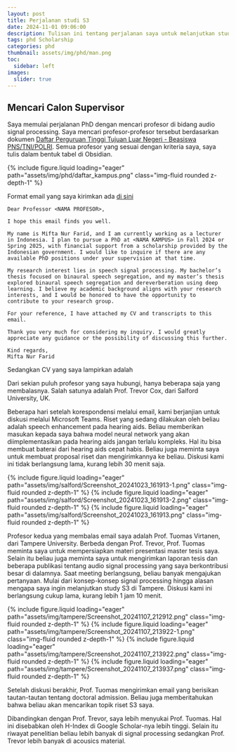 ```yaml
---
layout: post
title: Perjalanan studi S3
date: 2024-11-01 09:06:00
description: Tulisan ini tentang perjalanan saya untuk melanjutkan studi S3. Mulai dari mencari calon pembimbing S3 hingga mendapatkan beasiswa.
tags: phd Scholarship
categories: phd
thumbnail: assets/img/phd/man.png
toc:
  sidebar: left
images:
  slider: true
---
```


## Mencari Calon Supervisor

Saya memulai perjalanan PhD dengan mencari profesor di bidang audio signal processing. Saya mencari profesor-profesor tersebut berdasarkan dokumen [Daftar Perguruan Tinggi Tujuan Luar Negeri - Beasiswa PNS/TNI/POLRI](https://lpdp.kemenkeu.go.id/storage/beasiswa/targeted/page/file/targeted_page_file_1718792422.pdf). Semua profesor yang sesuai dengan kriteria saya, saya tulis dalam bentuk tabel di Obsidian.

<div class="row mt-3">
    <div class="col-sm mt-3 mt-md-0">
        {% include figure.liquid loading="eager" path="assets/img/phd/daftar_kampus.png" class="img-fluid rounded z-depth-1" %}
    </div>
</div>

Format email yang saya kirimkan ada [di sini]([assets/pdf/example_pdf.pdf](https://github.com/miftanurfarid/miftanurfarid.github.io/blob/gh-pages/assets/pdf/example_pdf.pdf))

```
Dear Professor <NAMA PROFESOR>,

I hope this email finds you well.

My name is Mifta Nur Farid, and I am currently working as a lecturer in Indonesia. I plan to pursue a PhD at <NAMA KAMPUS> in Fall 2024 or Spring 2025, with financial support from a scholarship provided by the Indonesian government. I would like to inquire if there are any available PhD positions under your supervision at that time.

My research interest lies in speech signal processing. My bachelor’s thesis focused on binaural speech segregation, and my master’s thesis explored binaural speech segregation and dereverberation using deep learning. I believe my academic background aligns with your research interests, and I would be honored to have the opportunity to contribute to your research group.

For your reference, I have attached my CV and transcripts to this email.

Thank you very much for considering my inquiry. I would greatly appreciate any guidance or the possibility of discussing this further.

Kind regards,  
Mifta Nur Farid
```

Sedangkan CV yang saya lampirkan adalah 

Dari sekian puluh profesor yang saya hubungi, hanya beberapa saja yang membalasnya. Salah satunya adalah Prof. Trevor Cox, dari Salford University, UK.

Beberapa hari setelah korespondensi melalui email, kami berjanjian untuk diskusi melalui Microsoft Teams. Riset yang sedang dilakukan oleh beliau adalah speech enhancement pada hearing aids. Beliau memberikan masukan kepada saya bahwa model neural network yang akan diimplementasikan pada hearing aids jangan terlalu kompleks. Hal itu bisa membuat baterai dari hearing aids cepat habis. Beliau juga meminta saya untuk membuat proposal riset dan mengirimkannya ke beliau. Diskusi kami ini tidak berlangsung lama, kurang lebih 30 menit saja.

<swiper-container keyboard="true" navigation="true" pagination="true" pagination-clickable="true" pagination-dynamic-bullets="true" rewind="true">
  <swiper-slide>{% include figure.liquid loading="eager" path="assets/img/salford/Screenshot_20241023_161913-1.png" class="img-fluid rounded z-depth-1" %}</swiper-slide>
  <swiper-slide>{% include figure.liquid loading="eager" path="assets/img/salford/Screenshot_20241023_161913-2.png" class="img-fluid rounded z-depth-1" %}</swiper-slide>
  <swiper-slide>{% include figure.liquid loading="eager" path="assets/img/salford/Screenshot_20241023_161913.png" class="img-fluid rounded z-depth-1" %}</swiper-slide>
</swiper-container>

Profesor kedua yang membalas email saya adalah Prof. Tuomas Virtanen, dari Tampere University. Berbeda dengan Prof. Trevor, Prof. Tuomas meminta saya untuk mempersiapkan materi presentasi master tesis saya. Selain itu beliau juga meminta saya untuk mengirimkan laporan tesis dan beberapa publikasi tentang audio signal processing yang saya berkontribusi besar di dalamnya. Saat meeting berlangsung, beliau banyak mengajukan pertanyaan. Mulai dari konsep-konsep signal processing hingga alasan mengapa saya ingin melanjutkan study S3 di Tampere. Diskusi kami ini berlangsung cukup lama, kurang lebih 1 jam 10 menit.

<swiper-container keyboard="true" navigation="true" pagination="true" pagination-clickable="true" pagination-dynamic-bullets="true" rewind="true">
  <swiper-slide>{% include figure.liquid loading="eager" path="assets/img/tampere/Screenshot_20241107_212912.png" class="img-fluid rounded z-depth-1" %}</swiper-slide>
  <swiper-slide>{% include figure.liquid loading="eager" path="assets/img/tampere/Screenshot_20241107_213922-1.png" class="img-fluid rounded z-depth-1" %}</swiper-slide>
  <swiper-slide>{% include figure.liquid loading="eager" path="assets/img/tampere/Screenshot_20241107_213922.png" class="img-fluid rounded z-depth-1" %}</swiper-slide>
  <swiper-slide>{% include figure.liquid loading="eager" path="assets/img/tampere/Screenshot_20241107_213937.png" class="img-fluid rounded z-depth-1" %}</swiper-slide>
</swiper-container>

Setelah diskusi berakhir, Prof. Tuomas mengirimkan email yang berisikan tautan-tautan tentang doctoral admission. Beliau juga memberitahukan bahwa beliau akan mencarikan topik riset S3 saya.

Dibandingkan dengan Prof. Trevor, saya lebih menyukai Prof. Tuomas. Hal ini disebabkan oleh H-Index di Google Scholar-nya lebih tinggi. Selain itu riwayat penelitian beliau lebih banyak di signal processing sedangkan Prof. Trevor lebih banyak di acousics material.

